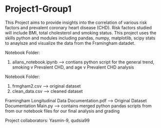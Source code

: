 # Project1-Group1
This Project aims to provide insights into the correlation of various risk factors and prevalent coronary heart disease (CHD). Risk factors studied will include BMI, total cholesterol and smoking status. 
This project uses the skills python and modules including pandas, numpy, matplotlib, scipy stats to anaylsze and visualize the data from the Framingham datadet.

Notebook Folder:
1. allans_notebook.ipynb --> contians python script for the general trend, smoking v Prevalent CHD, and age v Prevalent CHD analysis

Notebook Folder:
1. frmgham2.csv --> original dataset
2. clean_data.csv --> cleaned dataset

Framingham Longitudinal Data Documentation.pdf --> Original Dataset Documentation 
Main.py --> contains merged python pandas scripts from from our notebook files for our final analysis and grading

Project collaborators: Yasmin-9, qudsia99
